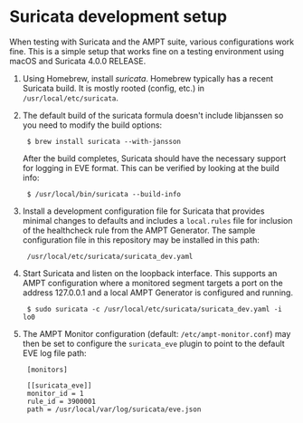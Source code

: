 # Suricata development setup

When testing with Suricata and the AMPT suite, various configurations work
fine. This is a simple setup that works fine on a testing environment using
macOS and Suricata 4.0.0 RELEASE.

1. Using Homebrew, install *suricata*. Homebrew typically has a recent
   Suricata build. It is mostly rooted (config, etc.) in
   `/usr/local/etc/suricata`.
2. The default build of the suricata formula doesn't include libjanssen so you
   need to modify the build options:

        $ brew install suricata --with-jansson

   After the build completes, Suricata should have the necessary support for
   logging in EVE format. This can be verified by looking at the build info:

        $ /usr/local/bin/suricata --build-info

3. Install a development configuration file for Suricata that provides minimal
   changes to defaults and includes a `local.rules` file for inclusion of the
   healthcheck rule from the AMPT Generator. The sample configuration file in
   this repository may be installed in this path:

        /usr/local/etc/suricata/suricata_dev.yaml

4. Start Suricata and listen on the loopback interface. This supports an AMPT
   configuration where a monitored segment targets a port on the address
   127.0.0.1 and a local AMPT Generator is configured and running.

        $ sudo suricata -c /usr/local/etc/suricata/suricata_dev.yaml -i lo0

5. The AMPT Monitor configuration (default: `/etc/ampt-monitor.conf`) may then
   be set to configure the `suricata_eve` plugin to point to the default EVE
   log file path:

        [monitors]
        
        [[suricata_eve]]
        monitor_id = 1
        rule_id = 3900001
        path = /usr/local/var/log/suricata/eve.json


